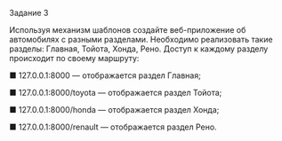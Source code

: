 Задание 3

Используя механизм шаблонов создайте веб-приложение об автомобилях с разными разделами.
Необходимо реализовать такие разделы: Главная, Тойота, Хонда, Рено. Доступ к каждому разделу происходит
по своему маршруту:

■ 127.0.0.1:8000 — отображается раздел Главная;

■ 127.0.0.1:8000/toyota — отображается раздел Тойота;

■ 127.0.0.1:8000/honda — отображается раздел Хонда;

■ 127.0.0.1:8000/renault — отображается раздел Рено.
